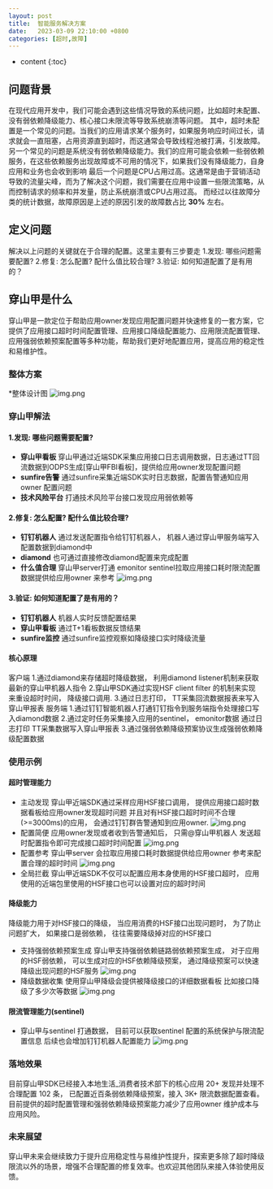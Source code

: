 ```yaml
---
layout: post
title:  智能服务解决方案
date:   2023-03-09 22:10:00 +0800
categories: [超时,故障]
---
```


* content
{:toc}

## 问题背景
在现代应用开发中，我们可能会遇到这些情况导致的系统问题，比如超时未配置、没有弱依赖降级能力、核心接口未限流等导致系统崩溃等问题。
其中，超时未配置是一个常见的问题。当我们的应用请求某个服务时，如果服务响应时间过长，请求就会一直阻塞，占用资源直到超时，而这通常会导致线程池被打满，引发故障。
另一个常见的问题是系统没有弱依赖降级能力。我们的应用可能会依赖一些弱依赖服务，在这些依赖服务出现故障或不可用的情况下，如果我们没有降级能力，自身应用和业务也会收到影响
最后一个问题是CPU占用过高。这通常是由于营销活动导致的流量尖峰，而为了解决这个问题，我们需要在应用中设置一些限流策略，从而控制请求的频率和并发量，防止系统崩溃或CPU占用过高。
而经过以往故障分类的统计数据，故障原因是上述的原因引发的故障数占比 __30%__ 左右。

## 定义问题
解决以上问题的关键就在于合理的配置。这里主要有三步要走
1.发现: 哪些问题需要配置?
2.修复: 怎么配置? 配什么值比较合理?
3.验证: 如何知道配置了是有用的？

## 穿山甲是什么
穿山甲是一款定位于帮助应用owner发现应用配置问题并快速修复的一套方案，它提供了应用接口超时时间配置管理、应用接口降级配置能力、应用限流配置管理、应用强弱依赖预案配置等多种功能，帮助我们更好地配置应用，提高应用的稳定性和易维护性。

### 整体方案
*整体设计图
![img.png](pangolinDesignPic.png)

### 穿山甲解法
#### 1.发现: 哪些问题需要配置?
* __穿山甲看板__ 穿山甲通过近端SDK采集应用接口日志调用数据，日志通过TT回流数据到ODPS生成[穿山甲FBI看板]，提供给应用owner发现配置问题
* __sunfire告警__ 通过sunfire采集近端SDK实时日志数据，配置告警通知应用 owner 配置问题
* __技术风险平台__ 打通技术风险平台接口发现应用弱依赖等

#### 2.修复: 怎么配置? 配什么值比较合理?
* __钉钉机器人__ 通过发送配置指令给钉钉机器人， 机器人通过穿山甲服务端写入配置数据到diamond中
* __diamond__ 也可通过直接修改diamond配置来完成配置
* __什么值合理__ 穿山甲server打通 emonitor sentinel拉取应用接口耗时限流配置数据提供给应用owner 来参考
  ![img.png](pangolinPic1.png)

#### 3.验证: 如何知道配置了是有用的？
* __钉钉机器人__ 机器人实时反馈配置结果
* __穿山甲看板__ 通过T+1看板数据反馈结果
* __sunfire监控__ 通过sunfire监控观察如降级接口实时降级流量

#### 核心原理
客户端
1.通过diamond来存储超时降级数据， 利用diamond listener机制来获取最新的穿山甲机器人指令
2.穿山甲SDK通过实现HSF client filter 的机制来实现 来重设超时时间， 降级接口调用.
3.通过日志打印， TT采集回流数据报表来写入穿山甲报表
服务端
1.通过钉钉智能机器人打通钉钉指令到服务端指令处理接口写入diamond数据
2.通过定时任务采集接入应用的sentinel， emonitor数据 通过日志打印 TT采集数据写入穿山甲报表
3.通过强弱依赖降级预案协议生成强弱依赖降级配置数据

### 使用示例
#### 超时管理能力
* 主动发现
  穿山甲近端SDK通过采样应用HSF接口调用， 提供应用接口超时数据看板给应用owner发现超时问题
  并且对有HSF接口超时时间不合理(>=3000ms)的应用， 会通过钉钉群告警通知到应用owner.
  ![img.png](pangolinWarn.png)
* 配置简便
  应用owner发现或者收到告警通知后， 只需@穿山甲机器人 发送超时配置指令即可完成接口超时时间配置
  ![img.png](pangolinWarn1.png)
* 配置参考
  穿山甲server 会拉取应用接口耗时数据提供给应用owner 参考来配置合理的超时时间
  ![img.png](pangolinPic2.png)
* 全局拦截
  穿山甲近端SDK不仅可以配置应用本身使用的HSF接口超时， 应用使用的近端包里使用的HSF接口也可以设置对应的超时时间
#### 降级能力
降级能力用于对HSF接口的降级， 当应用消费的HSF接口出现问题时， 为了防止问题扩大， 如果接口是弱依赖， 往往需要降级掉对应的HSF接口
* 支持强弱依赖预案生成
  穿山甲支持强弱依赖链路弱依赖预案生成， 对于应用的HSF弱依赖， 可以生成对应的HSF依赖降级预案， 通过降级预案可以快速降级出现问题的HSF服务
  ![img.png](pangolinPic3.png)
* 降级数据收集
  使用穿山甲降级会提供被降级接口的详细数据看板 比如接口降级了多少次等数据
  ![img.png](pangolinPic4.png)

#### 限流管理能力(sentinel)
* 穿山甲与sentinel 打通数据， 目前可以获取sentinel 配置的系统保护与限流配置信息 后续也会增加钉钉机器人配置能力
  ![img.png](pangolinPic5.png)

### 落地效果
目前穿山甲SDK已经接入本地生活_消费者技术部下的核心应用 20+ 发现并处理不合理配置 102 条， 已配置近百条弱依赖降级预案，接入 3K+ 限流数据配置查看。目前提供的超时配置管理和强弱依赖降级预案能力减少了应用owner 维护成本与应用风险。

### 未来展望
穿山甲未来会继续致力于提升应用稳定性与易维护性提升，探索更多除了超时降级限流以外的场景，增强不合理配置的修复效率。也欢迎其他团队来接入体验使用反馈。